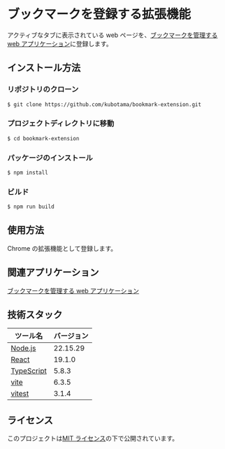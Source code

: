 # ブックマークを登録する拡張機能

アクティブなタブに表示されている web ページを、[ブックマークを管理する web アプリケーション](https://github.com/kubotama/linkpage)に登録します。

## インストール方法

### リポジトリのクローン

```bash
$ git clone https://github.com/kubotama/bookmark-extension.git
```

### プロジェクトディレクトリに移動

```bash
$ cd bookmark-extension
```

### パッケージのインストール

```bash
$ npm install
```

### ビルド

```bash
$ npm run build
```

## 使用方法

Chrome の拡張機能として登録します。

## 関連アプリケーション

[ブックマークを管理する web アプリケーション](https://github.com/kubotama/linkpage)

## 技術スタック

| ツール名                                      | バージョン |
| --------------------------------------------- | ---------- |
| [Node.js](https://nodejs.org/)                | 22.15.29   |
| [React](https://reactjs.org/)                 | 19.1.0     |
| [TypeScript](https://www.typescriptlang.org/) | 5.8.3      |
| [vite](https://ja.vite.dev/)                  | 6.3.5      |
| [vitest](https://vitest.dev)                  | 3.1.4      |

## ライセンス

このプロジェクトは[MIT ライセンス](LICENSE)の下で公開されています。
